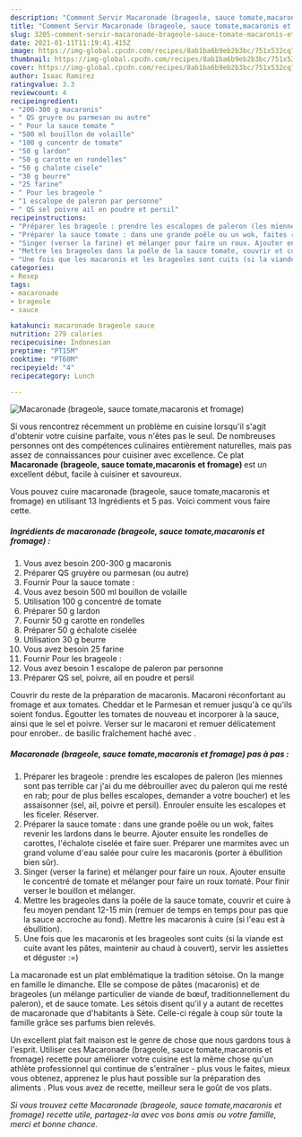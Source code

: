 ```yaml
---
description: "Comment Servir Macaronade (brageole, sauce tomate,macaronis et fromage)"
title: "Comment Servir Macaronade (brageole, sauce tomate,macaronis et fromage)"
slug: 3205-comment-servir-macaronade-brageole-sauce-tomate-macaronis-et-fromage
date: 2021-01-11T11:19:41.415Z
image: https://img-global.cpcdn.com/recipes/8ab1ba6b9eb2b3bc/751x532cq70/macaronade-brageole-sauce-tomatemacaronis-et-fromage-photo-principale-de-la-recette.jpg
thumbnail: https://img-global.cpcdn.com/recipes/8ab1ba6b9eb2b3bc/751x532cq70/macaronade-brageole-sauce-tomatemacaronis-et-fromage-photo-principale-de-la-recette.jpg
cover: https://img-global.cpcdn.com/recipes/8ab1ba6b9eb2b3bc/751x532cq70/macaronade-brageole-sauce-tomatemacaronis-et-fromage-photo-principale-de-la-recette.jpg
author: Isaac Ramirez
ratingvalue: 3.3
reviewcount: 4
recipeingredient:
- "200-300 g macaronis"
- " QS gruyre ou parmesan ou autre"
- " Pour la sauce tomate "
- "500 ml bouillon de volaille"
- "100 g concentr de tomate"
- "50 g lardon"
- "50 g carotte en rondelles"
- "50 g chalote cisele"
- "30 g beurre"
- "25 farine"
- " Pour les brageole "
- "1 escalope de paleron par personne"
- " QS sel poivre ail en poudre et persil"
recipeinstructions:
- "Préparer les brageole : prendre les escalopes de paleron (les miennes sont pas terrible car j&#39;ai du me débrouiller avec du paleron qui me resté en rab; pour de plus belles escalopes, demander a votre boucher) et les assaisonner (sel, ail, poivre et persil). Enrouler ensuite les escalopes et les ficeler. Réserver."
- "Préparer la sauce tomate : dans une grande poêle ou un wok, faites revenir les lardons dans le beurre. Ajouter ensuite les rondelles de carottes, l&#39;échalote ciselée et faire suer. Préparer une marmites avec un grand volume d&#39;eau salée pour cuire les macaronis (porter à ébullition bien sûr)."
- "Singer (verser la farine) et mélanger pour faire un roux. Ajouter ensuite le concentré de tomate et mélanger pour faire un roux tomaté. Pour finir verser le bouillon et mélanger."
- "Mettre les brageoles dans la poêle de la sauce tomate, couvrir et cuire à feu moyen pendant 12-15 min (remuer de temps en temps pour pas que la sauce accroche au fond). Mettre les macaronis à cuire (si l&#39;eau est à ébullition)."
- "Une fois que les macaronis et les brageoles sont cuits (si la viande est cuite avant les pâtes, maintenir au chaud à couvert), servir les assiettes et déguster :=)"
categories:
- Resep
tags:
- macaronade
- brageole
- sauce

katakunci: macaronade brageole sauce 
nutrition: 279 calories
recipecuisine: Indonesian
preptime: "PT15M"
cooktime: "PT60M"
recipeyield: "4"
recipecategory: Lunch

---
```



![Macaronade (brageole, sauce tomate,macaronis et fromage)](https://img-global.cpcdn.com/recipes/8ab1ba6b9eb2b3bc/751x532cq70/macaronade-brageole-sauce-tomatemacaronis-et-fromage-photo-principale-de-la-recette.jpg)

Si vous rencontrez récemment un problème en cuisine lorsqu'il s'agit d'obtenir votre cuisine parfaite, vous n'êtes pas le seul. De nombreuses personnes ont des compétences culinaires entièrement naturelles, mais pas assez de connaissances pour cuisiner avec excellence. Ce plat <strong> Macaronade (brageole, sauce tomate,macaronis et fromage) </strong> est un excellent début, facile à cuisiner et savoureux.

<!--inarticleads1-->

Vous pouvez cuire macaronade (brageole, sauce tomate,macaronis et fromage) en utilisant 13 Ingrédients et 5 pas. Voici comment vous faire cette.

##### Ingrédients de macaronade (brageole, sauce tomate,macaronis et fromage) :

1. Vous avez besoin 200-300 g macaronis
1. Préparer  QS gruyère ou parmesan (ou autre)
1. Fournir  Pour la sauce tomate :
1. Vous avez besoin 500 ml bouillon de volaille
1. Utilisation 100 g concentré de tomate
1. Préparer 50 g lardon
1. Fournir 50 g carotte en rondelles
1. Préparer 50 g échalote ciselée
1. Utilisation 30 g beurre
1. Vous avez besoin 25 farine
1. Fournir  Pour les brageole :
1. Vous avez besoin 1 escalope de paleron par personne
1. Préparer  QS sel, poivre, ail en poudre et persil


Couvrir du reste de la préparation de macaronis. Macaroni réconfortant au fromage et aux tomates. Cheddar et le Parmesan et remuer jusqu&#39;à ce qu&#39;ils soient fondus. Égoutter les tomates de nouveau et incorporer à la sauce, ainsi que le sel et poivre. Verser sur le macaroni et remuer délicatement pour enrober.. de basilic fraîchement haché avec . 

<!--inarticleads2-->

##### Macaronade (brageole, sauce tomate,macaronis et fromage) pas à pas :

1. Préparer les brageole : prendre les escalopes de paleron (les miennes sont pas terrible car j&#39;ai du me débrouiller avec du paleron qui me resté en rab; pour de plus belles escalopes, demander a votre boucher) et les assaisonner (sel, ail, poivre et persil). Enrouler ensuite les escalopes et les ficeler. Réserver.
1. Préparer la sauce tomate : dans une grande poêle ou un wok, faites revenir les lardons dans le beurre. Ajouter ensuite les rondelles de carottes, l&#39;échalote ciselée et faire suer. Préparer une marmites avec un grand volume d&#39;eau salée pour cuire les macaronis (porter à ébullition bien sûr).
1. Singer (verser la farine) et mélanger pour faire un roux. Ajouter ensuite le concentré de tomate et mélanger pour faire un roux tomaté. Pour finir verser le bouillon et mélanger.
1. Mettre les brageoles dans la poêle de la sauce tomate, couvrir et cuire à feu moyen pendant 12-15 min (remuer de temps en temps pour pas que la sauce accroche au fond). Mettre les macaronis à cuire (si l&#39;eau est à ébullition).
1. Une fois que les macaronis et les brageoles sont cuits (si la viande est cuite avant les pâtes, maintenir au chaud à couvert), servir les assiettes et déguster :=)


La macaronade est un plat emblématique la tradition sétoise. On la mange en famille le dimanche. Elle se compose de pâtes (macaronis) et de brageoles (un mélange particulier de viande de bœuf, traditionnellement du paleron), et de sauce tomate. Les sétois disent qu&#39;il y a autant de recettes de macaronade que d&#39;habitants à Sète. Celle-ci régale à coup sûr toute la famille grâce ses parfums bien relevés. 

<!--inarticleads1-->

<p>
Un excellent plat fait maison est le genre de chose que nous gardons tous à l'esprit. Utiliser ces Macaronade (brageole, sauce tomate,macaronis et fromage) recette pour améliorer votre cuisine est la même chose qu'un athlète professionnel qui continue de s'entraîner - plus vous le faites, mieux vous obtenez, apprenez le plus haut possible sur la préparation des aliments . Plus vous avez de recette, meilleur sera le goût de vos plats.
</p>

<p>
<i>Si vous trouvez cette Macaronade (brageole, sauce tomate,macaronis et fromage) recette utile, partagez-la avec vos bons amis ou votre famille, merci et bonne chance.</i>
</p>
